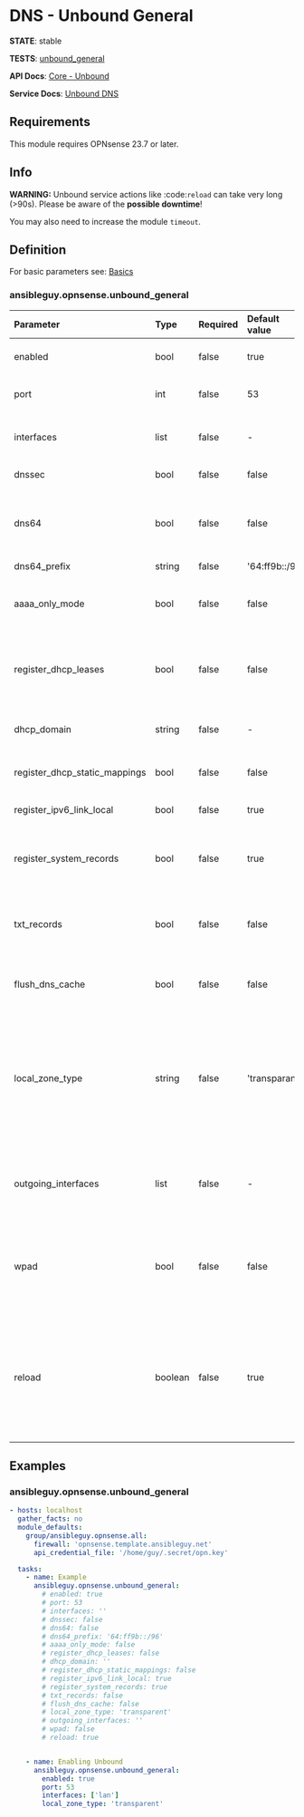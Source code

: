 # DNS - Unbound General

**STATE**: stable

**TESTS**: [unbound_general](https://github.com/ansibleguy/collection_opnsense/blob/latest/tests/unbound_general.yml)

**API Docs**: [Core - Unbound](https://docs.opnsense.org/development/api/core/unbound.html)

**Service Docs**: [Unbound DNS](https://docs.opnsense.org/manual/unbound.html)

## Requirements

This module requires OPNsense 23.7 or later.

## Info

**WARNING:** Unbound service actions like :code:`reload` can take very long (>90s). Please be aware of the **possible downtime**!


You may also need to increase the module `timeout`.


## Definition

For basic parameters see: [Basics](https://github.com/ansibleguy/collection_opnsense/blob/latest/docs/use_basic.md#definition)

### ansibleguy.opnsense.unbound_general

| Parameter                     | Type    | Required | Default value | Aliases | Comment                                                                                                                                                                                                                                                                                  |
|:------------------------------|:--------|:---------|:--------------|:--------|:-----------------------------------------------------------------------------------------------------------------------------------------------------------------------------------------------------------------------------------------------------------------------------------------|
| enabled                       | bool    | false    | true          | -       | En- or disable the Unbound DNS service                                                                                                                                                                                                                                                   |
| port                          | int     | false    | 53            | -       | The TCP/UDP port used for responding to DNS queries                                                                                                                                                                                                                                      |
| interfaces                    | list    | false    | -             | -       | The interface(s) used for responding to queries from clients                                                                                                                                                                                                                             |
| dnssec                        | bool    | false    | false         | -       | En- or disable DNSSEC                                                                                                                                                                                                                                                                    |
| dns64                         | bool    | false    | false         | -       | En- or disable to synthesize AAAA records from A records if no actual AAAA records are present                                                                                                                                                                                           |
| dns64_prefix                  | string  | false    | '64:ff9b::/96'  | -       | The DNS64 prefix                                                                                                                                                                                                                                                                         |
| aaaa_only_mode                | bool    | false    | false         | -       | En- or disable to remove all A records from the answer section of all responses                                                                                                                                                                                                          |
| register_dhcp_leases          | bool    | false    | false         | -       | En- or disable to register machines that specify their hostname when requesting a DHCP lease                                                                                                                                                                                             |
| dhcp_domain                   | string  | false    | -             | -       | The default domain name to use for DHCP lease registration                                                                                                                                                                                                                               |
| register_dhcp_static_mappings | bool    | false    | false         | -       | En- or disable to register DHCP static mappings                                                                                                                                                                                                                                          |
| register_ipv6_link_local      | bool    | false    | true          | -       | En- or disable to register IPv6 link-local addresses                                                                                                                                                                                                                                     |
| register_system_records       | bool    | false    | true          | -       | En- or disable to generate A/AAAA records for the configured listen interfaces                                                                                                                                                                                                           |
| txt_records                   | bool    | false    | false         | txt     | En- or disable to create TXT record for descriptions associated with Host entries and DHCP Static mappings                                                                                                                                                                               |
| flush_dns_cache               | bool    | false    | false         | -       | En- or disable to flush the DNS cache during each daemon reload                                                                                                                                                                                                                          |
| local_zone_type               | string  | false    | 'transparant'   | -       | The local zone type used for the system domain. One of: 'transparent', 'always_nxdomain', 'always_refuse', 'always_transparent', 'deny', 'inform', 'inform_deny', 'nodefault', 'refuse', 'static', 'typetransparent'                                                                     |
| outgoing_interfaces           | list    | false    | -             | -       | The interface(s) that Unbound will use to send queries to authoritative servers and receive their replies                                                                                                                                                                                |
| wpad                          | bool    | false    | false         | -       | En- or disable to automatically add CNAME records for the WPAD host of all configured domains as well as overrides for TXT records for domains                                                                                                                                           |
| reload                        | boolean | false    | true          | -       | If the running config should be reloaded on change - this will take some time. For mass-managing items you might want to reload it 'manually' after all changes are done => using the [reload module](https://github.com/ansibleguy/collection_opnsense/blob/latest/docs/use_reload.md). |

## Examples

### ansibleguy.opnsense.unbound_general

```yaml
- hosts: localhost
  gather_facts: no
  module_defaults:
    group/ansibleguy.opnsense.all:
      firewall: 'opnsense.template.ansibleguy.net'
      api_credential_file: '/home/guy/.secret/opn.key'

  tasks:
    - name: Example
      ansibleguy.opnsense.unbound_general:
        # enabled: true
        # port: 53
        # interfaces: ''
        # dnssec: false
        # dns64: false
        # dns64_prefix: '64:ff9b::/96'
        # aaaa_only_mode: false
        # register_dhcp_leases: false
        # dhcp_domain: ''
        # register_dhcp_static_mappings: false
        # register_ipv6_link_local: true
        # register_system_records: true
        # txt_records: false
        # flush_dns_cache: false
        # local_zone_type: 'transparent'
        # outgoing_interfaces: ''
        # wpad: false
        # reload: true


    - name: Enabling Unbound
      ansibleguy.opnsense.unbound_general:
        enabled: true
        port: 53
        interfaces: ['lan']
        local_zone_type: 'transparent'
```
